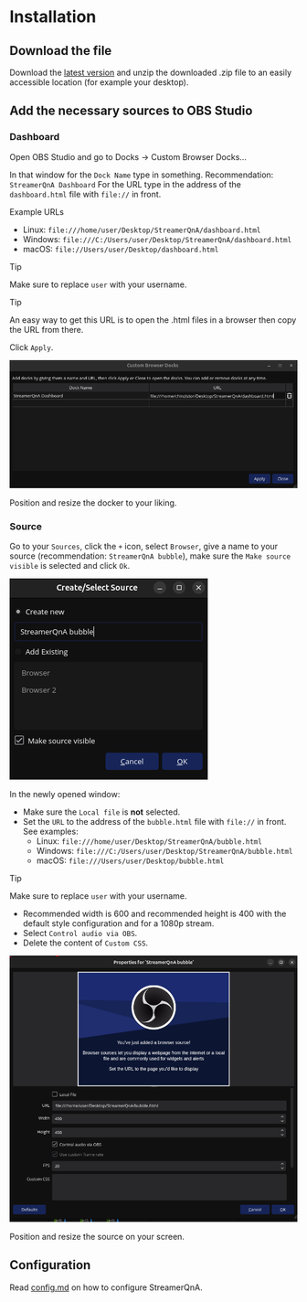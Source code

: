 # Installation
## Download the file
Download the [latest version](https://github.com/chinzistor/StreamerQnA/releases) and unzip the downloaded .zip file to an easily accessible location (for example your desktop).

## Add the necessary sources to OBS Studio
### Dashboard
Open OBS Studio and go to Docks -> Custom Browser Docks...

In that window for the `Dock Name` type in something. Recommendation: `StreamerQnA Dashboard`
For the URL type in the address of the `dashboard.html` file with `file://` in front.

Example URLs
- Linux: `file:///home/user/Desktop/StreamerQnA/dashboard.html`
- Windows: `file:///C:/Users/user/Desktop/StreamerQnA/dashboard.html`
- macOS: `file://Users/user/Desktop/dashboard.html`
> [!TIP]
> Make sure to replace `user` with your username.

> [!TIP]
> An easy way to get this URL is to open the .html files in a browser then copy the URL from there.

Click `Apply`.

![Screenshot of the custom dockers window](/screenshots/docker.png)

Position and resize the docker to your liking.

### Source
Go to your `Sources`, click the `+` icon, select `Browser`, give a name to your source (recommendation: `StreamerQnA bubble`), make sure the `Make source visible` is selected and click `Ok`.

![Screenshot of the add new browser source window](/screenshots/newBrowser.png)

In the newly opened window:
- Make sure the `Local file` is **not** selected.
- Set the `URL` to the address of the `bubble.html` file with `file://` in front. See examples:
  - Linux: `file:///home/user/Desktop/StreamerQnA/bubble.html`
  - Windows: `file:///C:/Users/user/Desktop/StreamerQnA/bubble.html`
  - macOS: `file:///Users/user/Desktop/bubble.html`
> [!TIP]
> Make sure to replace `user` with your username.
- Recommended width is 600 and recommended height is 400 with the default style configuration and for a 1080p stream.
- Select `Control audio via OBS`.
- Delete the content of `Custom CSS`.

![Screenshot of the browser properties window](/screenshots/bubble.png)

Position and resize the source on your screen.

## Configuration
Read [config.md](/README/config.md) on how to configure StreamerQnA.
